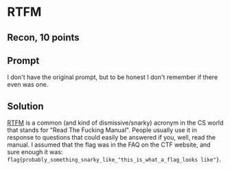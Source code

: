 # RTFM
## Recon, 10 points

## Prompt

I don't have the original prompt, but to be honest I don't remember if there even was one.

## Solution

[RTFM](https://en.wikipedia.org/wiki/RTFM) is a common (and kind of dismissive/snarky) acronym in the CS world that stands for "Read The Fucking Manual". People usually use it in response to questions that could easily be answered if you, well, read the manual. I assumed that the flag was in the FAQ on the CTF website, and sure enough it was: `flag{probably_something_snarky_like_"this_is_what_a_flag_looks like"}`.
